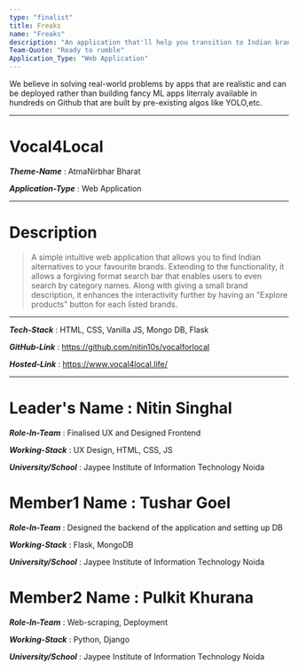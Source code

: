 ```yaml
---
type: "finalist"                   
title: Freaks
name: "Freaks"
description: "An application that'll help you transition to Indian brands easily."
Team-Quote: "Ready to rumble"
Application_Type: "Web Application"
---
```


We believe in solving real-world problems by apps that are realistic and can be deployed rather than building fancy ML apps literraly available in hundreds on Github that are built by pre-existing algos like YOLO,etc.

---

# Vocal4Local

_**Theme-Name**_ : AtmaNirbhar Bharat

_**Application-Type**_ :   Web Application

---

# Description

> A simple intuitive web application that allows you to find Indian alternatives to your favourite brands. Extending to the functionality, it allows a forgiving format search bar that enables users to even search by category names. Along with giving a small brand description, it enhances the interactivity further by having an "Explore products" button for each listed brands.


---

_**Tech-Stack**_  :   HTML, CSS, Vanilla JS, Mongo DB, Flask

_**GitHub-Link**_ :   https://github.com/nitin10s/vocalforlocal

_**Hosted-Link**_ :   https://www.vocal4local.life/


---

# Leader's Name : Nitin Singhal

_**Role-In-Team**_  : Finalised UX and Designed Frontend

_**Working-Stack**_ : UX Design, HTML, CSS, JS

_**University/School**_ : Jaypee Institute of Information Technology Noida



# Member1 Name : Tushar Goel

_**Role-In-Team**_  : Designed the backend of the application and setting up DB

_**Working-Stack**_ : Flask, MongoDB

_**University/School**_ : Jaypee Institute of Information Technology Noida



# Member2 Name : Pulkit Khurana

_**Role-In-Team**_  : Web-scraping, Deployment

_**Working-Stack**_ : Python, Django

_**University/School**_ : Jaypee Institute of Information Technology Noida

